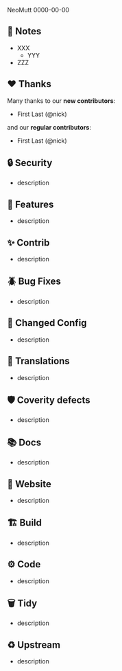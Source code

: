 NeoMutt 0000-00-00

## :book: Notes

- XXX
  - YYY
- ZZZ

## :heart: Thanks

Many thanks to our **new contributors**:

- First Last (@nick)

and our **regular contributors**:

- First Last (@nick)

## :lock: Security

- description

## :gift: Features

- description

## :sparkles: Contrib

- description

## :beetle: Bug Fixes

- description

## :wrench: Changed Config

- description

## :black_flag: Translations

- description

## :shield: Coverity defects

- description

## :books: Docs

- description

## :link: Website

- description

## :building_construction: Build

- description

## :gear: Code

- description

## :wastebasket: Tidy

- description

## :recycle: Upstream

- description

